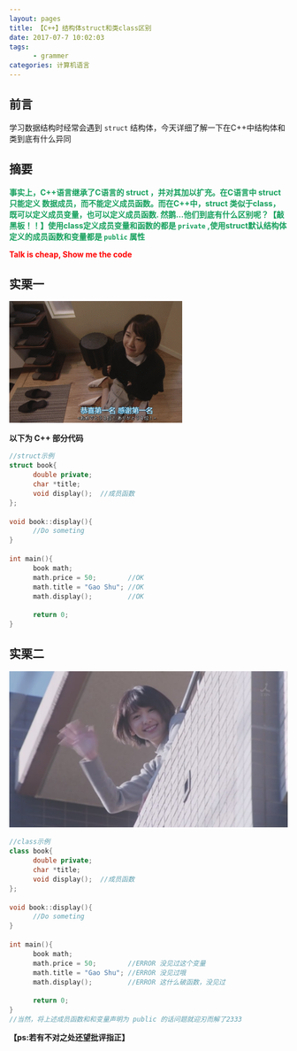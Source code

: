```yaml
---
layout: pages
title: 【C++】结构体struct和类class区别
date: 2017-07-7 10:02:03
tags:
      - grammer 
categories: 计算机语言
---
```

## 前言 ##
学习数据结构时经常会遇到 `struct` 结构体，今天详细了解一下在C++中结构体和类到底有什么异同

## 摘要 ##
<!--**<p style="color:#15A05D;display：block"></p>**-->
**<p style="color:#15A05D;display：block">事实上，C++语言继承了C语言的 struct ，并对其加以扩充。在C语言中 struct 只能定义 数据成员，而不能定义成员函数。而在C++中，struct 类似于class，既可以定义成员变量，也可以定义成员函数.
然鹅...他们到底有什么区别呢？【敲黑板！！】使用class定义成员变量和函数的都是 `private` ,使用struct默认结构体定义的成员函数和变量都是 `public` 属性</p>**

**<p style="color:red;display：block">Talk is cheap, Show me the code</p>**

## 实栗一 ##

![](The_difference_with_struct_and_class/eg1.gif)

**以下为 C++ 部分代码**
```c++
//struct示例
struct book{
      double private;
      char *title;
      void display();  //成员函数
};

void book::display(){
      //Do someting
}

int main(){
      book math;             
      math.price = 50;        //OK
      math.title = "Gao Shu"; //OK
      math.display();         //OK

      return 0;
}
```
## 实栗二 ##
![](The_difference_with_struct_and_class/eg2.png)
```c++
//class示例
class book{
      double private;
      char *title;
      void display();  //成员函数
};

void book::display(){
      //Do someting
}

int main(){
      book math;             
      math.price = 50;        //ERROR 没见过这个变量
      math.title = "Gao Shu"; //ERROR 没见过哦
      math.display();         //ERROR 这什么破函数，没见过

      return 0;
}
//当然，将上述成员函数和和变量声明为 public 的话问题就迎刃而解了2333
```
**【ps:若有不对之处还望批评指正】**
